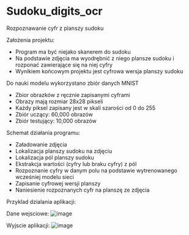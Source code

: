 # Sudoku_digits_ocr

Rozpoznawanie cyfr z planszy sudoku

Założenia projektu:
- Program ma być niejako skanerem do sudoku
- Na podstawie zdjęcia ma wyodrębnić z niego plansze sudoku i rozponać zawierające się na niej cyfry
- Wynikiem końcowym projektu jest cyfrowa wersja planszy sudoku

Do nauki modelu wykorzystano zbiór danych MNIST
- Zbior obrazków z ręcznie zapisanymi cyframi
- Obrazy mają rozmiar 28x28 pikseli
- Każdy piksel zapisany jest w skali szarości od 0 do 255
- Zbiór uczący: 60,000 obrazów
- Zbiór testujący: 10,000 obrazów

Schemat działania programu:
- Załadowanie zdjęcia
- Lokalizacja planszy sudoku na zdjęciu
- Lokalizacja pól planszy sudoku
- Ekstrakcja wartości (cyfry lub braku cyfry) z pól
- Rozpoznanie cyfry w danym polu na podstawie wytrenowanego wcześniej modelu sieci
- Zapisanie cyfrowej wersji planszy
- Naniesienie rozpoznanych cyfr na planszę ze zdjęcia

Przyklad dzialania aplikacji:

Dane wejsciowe:
![image](https://github.com/NatanSwierczynski/Sudoku_Digits_Recognition_OCR/assets/106707211/5c7f3e8f-1fb6-4bd0-9154-fc1c382a7d45)

Wyjscie aplikacji:
![image](https://github.com/NatanSwierczynski/Sudoku_Digits_Recognition_OCR/assets/106707211/19ce3eaa-01f8-4adf-b437-2c872d636c4c)




